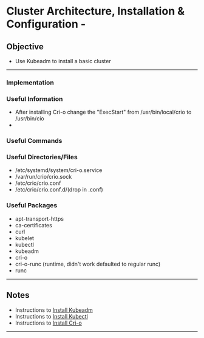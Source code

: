 # Cluster Architecture, Installation & Configuration - 

## Objective
*  Use Kubeadm to install a basic cluster

---

### Implementation

### Useful Information
* After installing Cri-o change the "ExecStart" from /usr/bin/local/crio to /usr/bin/cio
* 

### Useful Commands

### Useful Directories/Files
* /etc/systemd/system/cri-o.service
* /var/run/crio/crio.sock
* /etc/crio/crio.conf
* /etc/crio/crio.conf.d/(drop in .conf)

### Useful Packages
* apt-transport-https
* ca-certificates
* curl
* kubelet
* kubectl
* kubeadm
* cri-o
* cri-o-runc (runtime, didn't work defaulted to regular runc)
* runc

---

## Notes
* Instructions to [Install Kubeadm](https://kubernetes.io/docs/setup/production-environment/tools/kubeadm/install-kubeadm/) 
* Instructions to [Install Kubectl](https://kubernetes.io/docs/tasks/tools/install-kubectl-linux/)
* Instructions to [Install Cri-o](https://github.com/cri-o/cri-o/blob/main/install.md)

---

